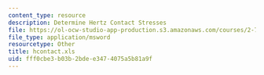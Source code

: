 ```yaml
---
content_type: resource
description: Determine Hertz Contact Stresses
file: https://ol-ocw-studio-app-production.s3.amazonaws.com/courses/2-75-precision-machine-design-fall-2001/fff0cbe3b03b2bdee3474075a5b81a9f_hcontact.xls
file_type: application/msword
resourcetype: Other
title: hcontact.xls
uid: fff0cbe3-b03b-2bde-e347-4075a5b81a9f
---
```

